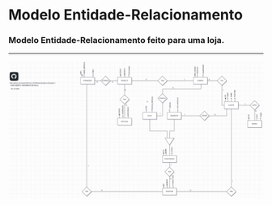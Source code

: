 # Modelo Entidade-Relacionamento
###  Modelo Entidade-Relacionamento feito para uma loja.

----



<div align="center">
<img src="https://raw.githubusercontent.com/Joseal19/FACUL-UTFPR/main/Banco-De-Dados-1/Modelo Entidade-Relacionamento/Modelo-Entidade-Relacionamento (2).jpg">
</div>
